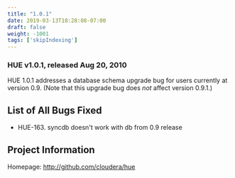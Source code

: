 ```yaml
---
title: "1.0.1"
date: 2019-03-13T18:28:08-07:00
draft: false
weight: -1001
tags: ['skipIndexing']
---
```


### HUE v1.0.1, released Aug 20, 2010


HUE 1.0.1 addresses a database schema upgrade bug for users currently at
version 0.9. (Note that this upgrade bug does *not* affect version 0.9.1.)

List of All Bugs Fixed
----------------------
* HUE-163. syncdb doesn't work with db from 0.9 release

Project Information
-------------------
Homepage: http://github.com/cloudera/hue
